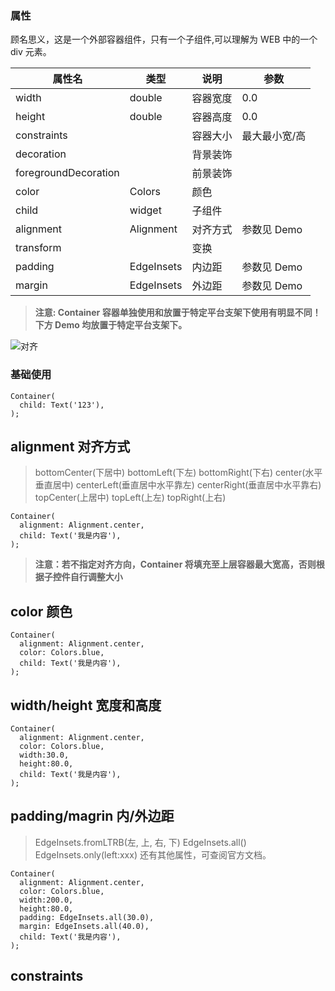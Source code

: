 ### 属性
顾名思义，这是一个外部容器组件，只有一个子组件,可以理解为 WEB 中的一个 div 元素。

| 属性名               | 类型       | 说明     | 参数          |
| -------------------- | ---------- | -------- | ------------- |
| width                | double     | 容器宽度 | 0.0           |
| height               | double     | 容器高度 | 0.0           |
| constraints          |            | 容器大小 | 最大最小宽/高 |
| decoration           |            | 背景装饰 |
| foregroundDecoration |            | 前景装饰 |
| color                | Colors     | 颜色     |
| child                | widget     | 子组件   |
| alignment            | Alignment  | 对齐方式 | 参数见 Demo   |
| transform            |            | 变换     |
| padding              | EdgeInsets | 内边距   | 参数见 Demo   |
| margin               | EdgeInsets | 外边距   | 参数见 Demo   |

> **注意: Container 容器单独使用和放置于特定平台支架下使用有明显不同！下方 Demo 均放置于特定平台支架下。**

![对齐](../Images/init.jpeg)

### 基础使用

```
Container(
  child: Text('123'),
);
```

## alignment 对齐方式

> bottomCenter(下居中) bottomLeft(下左) bottomRight(下右) center(水平垂直居中) centerLeft(垂直居中水平靠左) centerRight(垂直居中水平靠右) topCenter(上居中) topLeft(上左) topRight(上右)

```
Container(
  alignment: Alignment.center,
  child: Text('我是内容'),
);
```

> **注意：若不指定对齐方向，Container 将填充至上层容器最大宽高，否则根据子控件自行调整大小**

## color 颜色

```
Container(
  alignment: Alignment.center,
  color: Colors.blue,
  child: Text('我是内容'),
);
```

## width/height 宽度和高度

```
Container(
  alignment: Alignment.center,
  color: Colors.blue,
  width:30.0,
  height:80.0,
  child: Text('我是内容'),
);
```

## padding/magrin 内/外边距

> EdgeInsets.fromLTRB(左, 上, 右, 下) EdgeInsets.all() EdgeInsets.only(left:xxx) 还有其他属性，可查阅官方文档。

```
Container(
  alignment: Alignment.center,
  color: Colors.blue,
  width:200.0,
  height:80.0,
  padding: EdgeInsets.all(30.0),
  margin: EdgeInsets.all(40.0),
  child: Text('我是内容'),
);
```

## constraints
